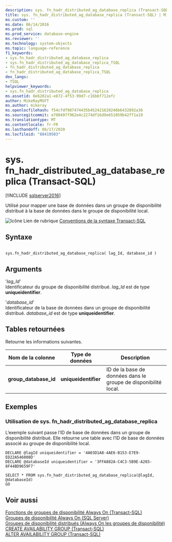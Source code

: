 ```yaml
---
description: sys. fn_hadr_distributed_ag_database_replica (Transact-SQL)
title: sys. fn_hadr_distributed_ag_database_replica (Transact-SQL) | Microsoft Docs
ms.custom: ''
ms.date: 06/14/2016
ms.prod: sql
ms.prod_service: database-engine
ms.reviewer: ''
ms.technology: system-objects
ms.topic: language-reference
f1_keywords:
- sys.fn_hadr_distributed_ag_database_replica
- sys.fn_hadr_distributed_ag_database_replica_TSQL
- fn_hadr_distributed_ag_database_replica
- fn_hadr_distributed_ag_database_replica_TSQL
dev_langs:
- TSQL
helpviewer_keywords:
- sys.fn_hadr_distributed_ag_database_replica
ms.assetid: 0e6202a1-e872-4f53-99d7-c16b6f712efc
author: MikeRayMSFT
ms.author: mikeray
ms.openlocfilehash: f54cfdf987474435b452421620246b6432892a36
ms.sourcegitcommit: e700497f962e4c2274df16d9e651059b42ff1a10
ms.translationtype: MT
ms.contentlocale: fr-FR
ms.lasthandoff: 08/17/2020
ms.locfileid: "88419503"
---
```

# <a name="sysfn_hadr_distributed_ag_database_replica-transact-sql"></a>sys. fn_hadr_distributed_ag_database_replica (Transact-SQL)
[!INCLUDE [sqlserver2016](../../includes/applies-to-version/sqlserver2016.md)]

  Utilisé pour mapper une base de données dans un groupe de disponibilité distribué à la base de données dans le groupe de disponibilité local.  
   
 ![Icône Lien de rubrique](../../database-engine/configure-windows/media/topic-link.gif "Icône du lien de rubrique") [Conventions de la syntaxe Transact-SQL](../../t-sql/language-elements/transact-sql-syntax-conventions-transact-sql.md)  
  
## <a name="syntax"></a>Syntaxe  
  
```  
  
sys.fn_hadr_distributed_ag_database_replica( lag_Id, database_id )  
```  
  
## <a name="arguments"></a>Arguments  
 '*lag_Id*'  
 Identificateur du groupe de disponibilité distribué. *lag_Id* est de type **uniqueidentifier**.  
  
 '*database_id*'  
 Identificateur de la base de données dans un groupe de disponibilité distribué. *database_id* est de type **uniqueidentifier**.  
  
## <a name="tables-returned"></a>Tables retournées  
 Retourne les informations suivantes.  
  
|Nom de la colonne|Type de données|Description|  
|-----------------|---------------|-----------------|  
|**group_database_id**|**uniqueidentifier**|ID de la base de données dans le groupe de disponibilité local.|  
  
## <a name="examples"></a>Exemples  
  
### <a name="using-sysfn_hadr_distributed_ag_database_replica"></a>Utilisation de sys. fn_hadr_distributed_ag_database_replica  
 L’exemple suivant passe l’ID de base de données dans un groupe de disponibilité distribué. Elle retourne une table avec l’ID de base de données associé au groupe de disponibilité local.  
  
```  
DECLARE @lagId uniqueidentifier = '4A03D1A8-4AE6-B153-E7E9-ED22A546008D'  
DECLARE @databaseId uniqueidentifier = '3FFA882A-C4C3-5B9E-A203-8F44BD9659F7'  
  
SELECT * FROM sys.fn_hadr_distributed_ag_database_replica(@lagId, @databaseId)  
GO  
```  
  
## <a name="see-also"></a>Voir aussi  
 [Fonctions de groupes de disponibilité Always On &#40;Transact-SQL&#41;](../../relational-databases/system-functions/always-on-availability-groups-functions-transact-sql.md)   
 [Groupes de disponibilité Always On &#40;SQL Server&#41;](../../database-engine/availability-groups/windows/always-on-availability-groups-sql-server.md)   
 [Groupes de disponibilité distribués &#40;Always On les groupes de disponibilité&#41;](../../database-engine/availability-groups/windows/distributed-availability-groups-always-on-availability-groups.md)   
 [CREATE AVAILABILITY GROUP &#40;Transact-SQL&#41;](../../t-sql/statements/create-availability-group-transact-sql.md)   
 [ALTER AVAILABILITY GROUP &#40;Transact-SQL&#41;](../../t-sql/statements/alter-availability-group-transact-sql.md)  
  
  
